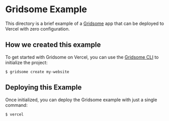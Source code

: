 # Gridsome Example

This directory is a brief example of a [Gridsome](https://gridsome.org/) app that can be deployed to Vercel with zero configuration.

## How we created this example

To get started with Gridsome on Vercel, you can use the [Gridsome CLI](https://gridsome.org/docs/gridsome-cli/) to initialize the project:

```shell
$ gridsome create my-website
```

## Deploying this Example

Once initialized, you can deploy the Gridsome example with just a single command:

```shell
$ vercel
```

